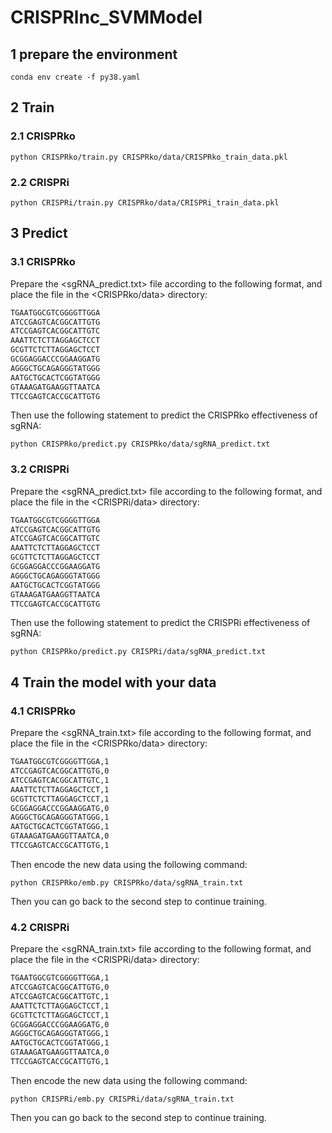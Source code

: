 # CRISPRlnc_SVMModel

## 1 prepare the environment

```shell
conda env create -f py38.yaml
```

## 2 Train

### 2.1 CRISPRko

```shell
python CRISPRko/train.py CRISPRko/data/CRISPRko_train_data.pkl
```

### 2.2 CRISPRi

```shell
python CRISPRi/train.py CRISPRko/data/CRISPRi_train_data.pkl
```

## 3 Predict

### 3.1 CRISPRko

 Prepare the <sgRNA_predict.txt> file according to the following format, and place the file in the <CRISPRko/data> directory:

```txt
TGAATGGCGTCGGGGTTGGA
ATCCGAGTCACGGCATTGTG
ATCCGAGTCACGGCATTGTC
AAATTCTCTTAGGAGCTCCT
GCGTTCTCTTAGGAGCTCCT
GCGGAGGACCCGGAAGGATG
AGGGCTGCAGAGGGTATGGG
AATGCTGCACTCGGTATGGG
GTAAAGATGAAGGTTAATCA
TTCCGAGTCACCGCATTGTG
```

Then use the following statement to predict the CRISPRko effectiveness of sgRNA:

```shell
python CRISPRko/predict.py CRISPRko/data/sgRNA_predict.txt
```

### 3.2 CRISPRi

 Prepare the <sgRNA_predict.txt> file according to the following format, and place the file in the <CRISPRi/data> directory:

```txt
TGAATGGCGTCGGGGTTGGA
ATCCGAGTCACGGCATTGTG
ATCCGAGTCACGGCATTGTC
AAATTCTCTTAGGAGCTCCT
GCGTTCTCTTAGGAGCTCCT
GCGGAGGACCCGGAAGGATG
AGGGCTGCAGAGGGTATGGG
AATGCTGCACTCGGTATGGG
GTAAAGATGAAGGTTAATCA
TTCCGAGTCACCGCATTGTG
```

Then use the following statement to predict the CRISPRi effectiveness of sgRNA:

```shell
python CRISPRko/predict.py CRISPRi/data/sgRNA_predict.txt
```

## 4 Train the model with your data

### 4.1 CRISPRko

Prepare the <sgRNA_train.txt> file according to the following format, and place the file in the <CRISPRko/data> directory:

```txt
TGAATGGCGTCGGGGTTGGA,1
ATCCGAGTCACGGCATTGTG,0
ATCCGAGTCACGGCATTGTC,1
AAATTCTCTTAGGAGCTCCT,1
GCGTTCTCTTAGGAGCTCCT,1
GCGGAGGACCCGGAAGGATG,0
AGGGCTGCAGAGGGTATGGG,1
AATGCTGCACTCGGTATGGG,1
GTAAAGATGAAGGTTAATCA,0
TTCCGAGTCACCGCATTGTG,1
```

Then encode the new data using the following command:

```
python CRISPRko/emb.py CRISPRko/data/sgRNA_train.txt
```

Then you can go back to the second step to continue training.

### 4.2 CRISPRi

Prepare the <sgRNA_train.txt> file according to the following format, and place the file in the <CRISPRi/data> directory:

```txt
TGAATGGCGTCGGGGTTGGA,1
ATCCGAGTCACGGCATTGTG,0
ATCCGAGTCACGGCATTGTC,1
AAATTCTCTTAGGAGCTCCT,1
GCGTTCTCTTAGGAGCTCCT,1
GCGGAGGACCCGGAAGGATG,0
AGGGCTGCAGAGGGTATGGG,1
AATGCTGCACTCGGTATGGG,1
GTAAAGATGAAGGTTAATCA,0
TTCCGAGTCACCGCATTGTG,1
```

Then encode the new data using the following command:

```
python CRISPRi/emb.py CRISPRi/data/sgRNA_train.txt
```

Then you can go back to the second step to continue training.